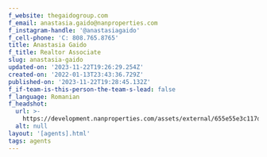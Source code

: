 ```yaml
---
f_website: thegaidogroup.com
f_email: anastasia.gaido@nanproperties.com
f_instagram-handle: '@anastasiagaido'
f_cell-phone: 'C: 808.765.8765'
title: Anastasia Gaido
f_title: Realtor Associate
slug: anastasia-gaido
updated-on: '2023-11-22T19:26:29.254Z'
created-on: '2022-01-13T23:43:36.729Z'
published-on: '2023-11-22T19:28:45.132Z'
f_if-team-is-this-person-the-team-s-lead: false
f_language: Romanian
f_headshot:
  url: >-
    https://development.nanproperties.com/assets/external/655e55e3c117decc23055705_4f1a3a80335082b2ed3ef949288bfc88.webp
  alt: null
layout: '[agents].html'
tags: agents
---
```



